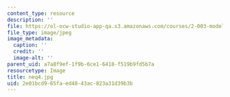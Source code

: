 ```yaml
---
content_type: resource
description: ''
file: https://ol-ocw-studio-app-qa.s3.amazonaws.com/courses/2-003-modeling-dynamics-and-control-i-spring-2005/2e01bcd965faed4843ac823a31d39b3b_neq4.jpg
file_type: image/jpeg
image_metadata:
  caption: ''
  credit: ''
  image-alt: ''
parent_uid: a7a8f9ef-1f9b-6ce1-6418-f519b9fd5b7a
resourcetype: Image
title: neq4.jpg
uid: 2e01bcd9-65fa-ed48-43ac-823a31d39b3b
---
```

